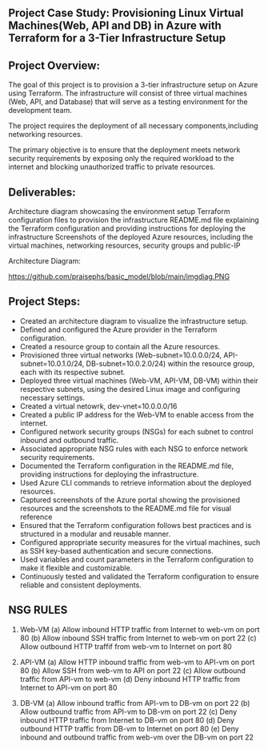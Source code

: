 

## Project Case Study: Provisioning Linux Virtual Machines(Web, API and DB) in Azure with Terraform for a 3-Tier Infrastructure Setup

## Project Overview: 

The goal of this project is to provision a 3-tier infrastructure setup on Azure using Terraform. The infrastructure will consist of three virtual machines (Web, API, and Database) that will serve as a testing environment for the development team.

The project requires the deployment of all necessary components,including networking resources. 

The primary objective is to ensure that the deployment meets network security requirements by exposing only the required workload to the internet and blocking unauthorized traffic to private resources.

## Deliverables: 

Architecture diagram showcasing the environment setup
Terraform configuration files to provision the infrastructure
README.md file explaining the Terraform configuration and providing instructions for deploying the infrastructure
Screenshots of the deployed Azure resources, including the virtual machines, networking resources, security groups and public-IP

Architecture Diagram:

https://github.com/praisephs/basic_model/blob/main/imgdiag.PNG


## Project Steps:

- Created an architecture diagram to visualize the infrastructure setup.
- Defined and configured the Azure provider in the Terraform configuration.
- Created a resource group to contain all the Azure resources.
- Provisioned three virtual networks (Web-subnet=10.0.0.0/24, API-subnet=10.0.1.0/24, DB-subnet=10.0.2.0/24) within the resource group, each with its respective subnet.
- Deployed three virtual machines (Web-VM, API-VM, DB-VM) within their respective subnets, using the desired Linux image and configuring necessary settings.
- Created a virtual netowrk, dev-vnet=10.0.0.0/16
- Created a public IP address for the Web-VM to enable access from the internet.
- Configured network security groups (NSGs) for each subnet to control inbound and outbound traffic.
- Associated appropriate NSG rules with each NSG to enforce network security requirements.
- Documented the Terraform configuration in the README.md file, providing instructions for deploying the infrastructure.
- Used Azure CLI commands to retrieve information about the deployed resources.
- Captured screenshots of the Azure portal showing the provisioned resources and the screenshots to the README.md file for visual reference
- Ensured that the Terraform configuration follows best practices and is structured in a modular and reusable manner.
- Configured appropriate security measures for the virtual machines, such as SSH key-based authentication and secure connections.
- Used variables and count parameters in the Terraform configuration to make it flexible and customizable.
- Continuously tested and validated the Terraform configuration to ensure reliable and consistent deployments.

## NSG RULES
1. Web-VM
(a) Allow inbound HTTP traffic from Internet to web-vm on port 80
(b) Allow inbound SSH traffic from Internet to web-vm on port 22 
(c) Allow outbound HTTP traffif from web-vm to Internet on port 80

2. API-VM
(a) Allow HTTP inbound traffic from web-vm to API-vm on port 80
(b) Allow SSH from web-vm to API on port 22
(c) Allow outbound traffic from API-vm to web-vm
(d) Deny inbound HTTP traffic from Internet to API-vm on port 80

3. DB-VM
(a) Allow inbound traffic from API-vm to DB-vm on port 22
(b) Allow outbound traffic from API-vm to DB-vm on port 22
(c) Deny inbound HTTP traffic from Internet to DB-vm on port 80
(d) Deny outbound HTTP traffic from DB-vm to Internet on port 80
(e) Deny inbound and outbound traffic from web-vm over the DB-vm on port 22
